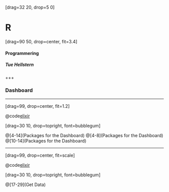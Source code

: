 [drag=32 20, drop=5 0]

# **R**

[drag=90 50, drop=center, fit=3.4]

#### Programmering
##### Tue Hellstern

+++

### Dashboard


---

[drag=99, drop=center, fit=1.2]

@code[elixir](src/Dashboard.R)

[drag=30 10, drop=topright, font=bubblegum]

@[4-14](Packages for the Dashboard)
@[4-8](Packages for the Dashboard)
@[10-14](Packages for the Dashboard)

---

[drag=99, drop=center, fit=scale]

@code[elixir](src/Dashboard.R)

[drag=30 10, drop=topright, font=bubblegum]

@[17-29](Get Data)
